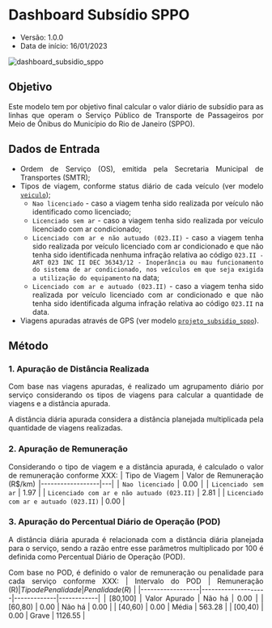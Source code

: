 # Dashboard Subsídio SPPO
* Versão: 1.0.0
* Data de início: 16/01/2023

![dashboard_subsidio_sppo](https://user-images.githubusercontent.com/66736583/227094879-fc446ea3-e1c5-483e-94e7-51b2f76c4f19.png)

<div align="justify">

## Objetivo

Este modelo tem por objetivo final calcular o valor diário de subsídio para as linhas que operam o Serviço Público de Transporte de Passageiros por Meio de Ônibus do Município do Rio de Janeiro (SPPO).
  
## Dados de Entrada
- Ordem de Serviço (OS), emitida pela Secretaria Municipal de Transportes (SMTR);
- Tipos de viagem, conforme status diário de cada veículo (ver modelo [`veiculo`](https://github.com/prefeitura-rio/queries-rj-smtr/tree/master/models/veiculo));
  * `Nao licenciado` - caso a viagem tenha sido realizada por veículo não identificado como licenciado;
  * `Licenciado sem ar` - caso a viagem tenha sido realizada por veículo  licenciado com ar condicionado;
  * `Licenciado com ar e não autuado (023.II)` - caso a viagem tenha sido realizada por veículo licenciado com ar condicionado e que não tenha sido identificada nenhuma infração relativa ao código `023.II - ART 023 INC II DEC 36343/12 - Inoperância ou mau funcionamento do sistema de ar condicionado, nos veículos em que seja exigida a utilização do equipamento` na data;
  * `Licenciado com ar e autuado (023.II)` - caso a viagem tenha sido realizada por veículo licenciado com ar condicionado e que não tenha sido identificada alguma infração relativa ao código `023.II` na data.
- Viagens apuradas através de GPS (ver modelo [`projeto_subsidio_sppo`](https://github.com/prefeitura-rio/queries-rj-smtr/tree/master/models/projeto_subsidio_sppo)).

## Método

### 1. Apuração de Distância Realizada
Com base nas viagens apuradas, é realizado um agrupamento diário por serviço considerando os tipos de viagens para calcular a quantidade de viagens e a distância apurada.

A distância diária apurada considera a distância planejada multiplicada pela quantidade de viagens realizadas.

### 2. Apuração de Remuneração
Considerando o tipo de viagem e a distância apurada, é calculado o valor de remuneração conforme XXX:
| Tipo de Viagem | Valor de Remuneração (R$/km)
|------------------|---|
| `Nao licenciado` | 0.00 |
| `Licenciado sem ar` | 1.97 |
| `Licenciado com ar e não autuado (023.II)` | 2.81 |
| `Licenciado com ar e autuado (023.II)` | 0.00 |

### 3. Apuração do Percentual Diário de Operação (POD)
A distância diária apurada é relacionada com a distância diária planejada  para o serviço, sendo a razão entre esse parâmetros multiplicado por 100 é definida como Percentual Diário de Operação (POD).

Com base no POD, é definido o valor de remuneração ou penalidade para cada serviço conforme XXX:
| Intervalo do POD | Remuneração (R$) | Tipo de Penalidade  | Penalidade (R$) |
|------------------|--------------------|-------------|------------|
| [80,100] | Valor Apurado | Não há | 0.00 |
| [60,80) | 0.00 | Não há | 0.00 |
| [40,60) | 0.00 | Média | 563.28 |
| [00,40) | 0.00 | Grave | 1126.55 |
 
</div>
